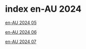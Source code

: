 # index en-AU 2024

<a href="./05">en-AU 2024 05</a>

<a href="./06">en-AU 2024 06</a>

<a href="./07">en-AU 2024 07</a>
